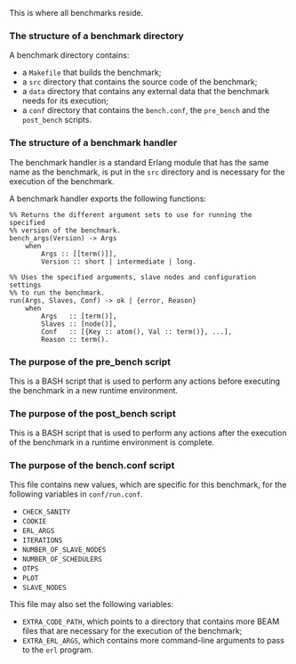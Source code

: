 This is where all benchmarks reside.

### The structure of a benchmark directory ###

A benchmark directory contains:

* a `Makefile` that builds the benchmark;
* a `src` directory that contains the source code of the benchmark;
* a `data` directory that contains any external data that the benchmark needs for its execution;
* a `conf` directory that contains the `bench.conf`, the `pre_bench` and the `post_bench` scripts.

### The structure of a benchmark handler ###

The benchmark handler is a standard Erlang module that has the same name as the 
benchmark, is put in the `src` directory and is necessary for the execution of 
the benchmark.

A benchmark handler exports the following functions:

	%% Returns the different argument sets to use for running the specified
	%% version of the benchmark.
	bench_args(Version) -> Args
  		when
    		Args :: [[term()]],
    		Version :: short | intermediate | long.

	%% Uses the specified arguments, slave nodes and configuration settings
	%% to run the benchmark.
	run(Args, Slaves, Conf) -> ok | {error, Reason}
		when
			Args   :: [term()],
    		Slaves :: [node()],
    		Conf   :: [{Key :: atom(), Val :: term()}, ...],
    		Reason :: term().

### The purpose of the pre_bench script ###

This is a BASH script that is used to perform any actions before executing the 
benchmark in a new runtime environment.

### The purpose of the post_bench script ###

This is a BASH script that is used to perform any actions after the execution of
the benchmark in a runtime environment is complete.

### The purpose of the bench.conf script ###

This file contains new values, which are specific for this benchmark, for the 
following variables in `conf/run.conf`.
* `CHECK_SANITY`
* `COOKIE`
* `ERL_ARGS`
* `ITERATIONS`
* `NUMBER_OF_SLAVE_NODES`
* `NUMBER_OF_SCHEDULERS`
* `OTPS`
* `PLOT`
* `SLAVE_NODES`

This file may also set the following variables:
* `EXTRA_CODE_PATH`, which points to a directory that contains more BEAM files that are necessary for the execution of the benchmark;
* `EXTRA_ERL_ARGS`, which contains more command-line arguments to pass to the `erl` program.

